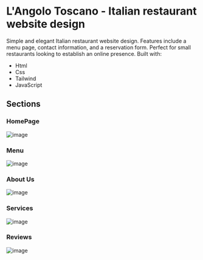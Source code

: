 # L'Angolo Toscano - Italian restaurant website design
Simple and elegant Italian restaurant website design. Features include a menu page, contact information, and a reservation form. Perfect for small restaurants looking to establish an online presence.
Built with:
- Html
- Css
- Tailwind
- JavaScript

## Sections

### HomePage
![image](https://github.com/jivkovaviktoria/L-Angolo-Toscano/assets/85957657/98a20f69-0141-420e-a41e-326c8a6f2877)

### Menu
![image](https://github.com/jivkovaviktoria/L-Angolo-Toscano/assets/85957657/65647414-1f4e-4067-8c2c-cc3879ddfcc5)

### About Us
![image](https://github.com/jivkovaviktoria/L-Angolo-Toscano/assets/85957657/13b6933c-b8d1-4010-a206-8e24f29adcb4)


### Services
![image](https://github.com/jivkovaviktoria/L-Angolo-Toscano/assets/85957657/d8924b52-31cb-4716-b04e-e7099d9e1457)

### Reviews
![image](https://github.com/jivkovaviktoria/L-Angolo-Toscano/assets/85957657/58ae5c11-9b3f-49bc-a3f4-6df40b0c9edc)
